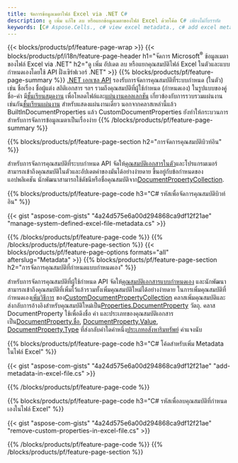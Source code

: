 ```yaml
---
title: จัดการข้อมูลเมตาไฟล์ Excel via .NET C#
description: ดู เพิ่ม แก้ไข ลบ หรือแยกข้อมูลเมตาของไฟล์ Excel ด้วยโค้ด C# เพียงไม่กี่บรรทัด
keywords: [C# Aspose.Cells., c# view excel metadata., c# add excel metadata., c# insert excel metadata., c# edit excel metadata., c# remove excel metadata., c# extract excel metadata., c# modify excel metadata]
---
```

{{< blocks/products/pf/feature-page-wrap >}}
{{< blocks/products/pf/i18n/feature-page-header h1="จัดการ Microsoft<sup>&reg;</sup> ข้อมูลเมตาของไฟล์ Excel via .NET" h2="ดู เพิ่ม อัปเดต ลบ หรือแยกคุณสมบัติไฟล์ Excel ในตัวและแบบกำหนดเองโดยใช้ API ฝั่งเซิร์ฟเวอร์ .NET" >}}
{{% blocks/products/pf/feature-page-summary %}}
[.NET เอกเซล API](/cells/th/net/) รองรับการจัดการคุณสมบัติที่ระบบกำหนด (ในตัว) เช่น ชื่อเรื่อง ชื่อผู้แต่ง สถิติเอกสาร ฯลฯ รวมถึงคุณสมบัติที่ผู้ใช้กำหนด (กำหนดเอง) ในรูปแบบของคู่ชื่อ-ค่า มี[ชั้นเรียนสมุดงาน](https://reference.aspose.com/cells/net/aspose.cells/workbook) เพื่อโหลดไฟล์และ[แผ่นงานคอลเลกชัน](https://reference.aspose.com/cells/net/aspose.cells/worksheetcollection) เกี่ยวข้องกับการรวบรวมแผ่นงานเช่นกัน[ชั้นเรียนแผ่นงาน](https://reference.aspose.com/cells/net/aspose.cells/worksheet) สำหรับแสดงแผ่นงานเดี่ยว นอกจากคลาสเหล่านี้แล้ว BuiltInDocumentProperties แล้ว CustomDocumentProperties ยังทำให้กระบวนการสำหรับการจัดการข้อมูลเมตาเป็นเรื่องง่าย
{{% /blocks/products/pf/feature-page-summary %}}

{{% blocks/products/pf/feature-page-section h2="การจัดการคุณสมบัติบิวท์อิน" %}}

 สำหรับการจัดการคุณสมบัติที่ระบบกำหนด API จัดให้[คุณสมบัติเอกสารในตัว](https://reference.aspose.com/cells/net/aspose.cells/workbook/properties/builtindocumentproperties)และโปรแกรมเมอร์สามารถเข้าถึงคุณสมบัติในตัวและอัปเดตค่าของมันได้อย่างง่ายดาย ขึ้นอยู่กับข้อกำหนดของแอปพลิเคชัน นักพัฒนาสามารถใช้ดัชนีหรือชื่อคุณสมบัติจาก[DocumentPropertyCollection](https://reference.aspose.com/cells/net/aspose.cells.properties/documentpropertycollection). 

{{% blocks/products/pf/feature-page-code h3="C# รหัสเพื่อจัดการคุณสมบัติบิวท์อิน" %}}

{{< gist "aspose-com-gists" "4a24d575e6a00d294868ca9df12f21ae" "manage-system-defined-excel-file-metadata.cs" >}}

{{% /blocks/products/pf/feature-page-code %}}
{{% /blocks/products/pf/feature-page-section %}}
{{< blocks/products/pf/feature-page-options formats="all" afterslug="Metadata" >}}
{{% blocks/products/pf/feature-page-section h2="การจัดการคุณสมบัติที่กำหนดแบบกำหนดเอง" %}}

 สำหรับการจัดการคุณสมบัติที่ผู้ใช้กำหนด API จัดให้[คุณสมบัติเอกสารแบบกำหนดเอง](https://reference.aspose.com/cells/net/aspose.cells/workbook/properties/customdocumentproperties) และนักพัฒนาสามารถเข้าถึงคุณสมบัติที่เพิ่มไว้แล้วรวมทั้งเพิ่มคุณสมบัติใหม่ได้อย่างง่ายดาย ในการเพิ่มคุณสมบัติที่กำหนดเอง[เพิ่มวิธีการ](https://reference.aspose.com/cells/net/aspose.cells.properties/customdocumentpropertycollection/methods/add/index) ของ[CustomDocumentPropertyCollection](https://reference.aspose.com/cells/net/aspose.cells.properties/customdocumentpropertycollection) คลาสเพิ่มคุณสมบัติและส่งกลับการอ้างอิงสำหรับคุณสมบัติใหม่เป็น[Properties.DocumentProperty](https://reference.aspose.com/cells/net/aspose.cells.properties/documentproperty) วัตถุ. คลาส DocumentProperty ใช้เพื่อดึงชื่อ ค่า และประเภทของคุณสมบัติเอกสารเป็น[DocumentProperty.ชื่อ](https://reference.aspose.com/cells/net/aspose.cells.properties/documentproperty/properties/name), [DocumentProperty.Value](https://reference.aspose.com/cells/net/aspose.cells.properties/documentproperty/properties/value),  [DocumentProperty.Type](https://reference.aspose.com/cells/net/aspose.cells.properties/documentproperty/properties/type) ที่ส่งกลับค่าใดค่าหนึ่ง[ประเภทอสังหาริมทรัพย์](https://reference.aspose.com/cells/net/aspose.cells.properties/propertytype) ค่าแจงนับ
 
{{% blocks/products/pf/feature-page-code h3="C# โค้ดสำหรับเพิ่ม Metadata ในไฟล์ Excel" %}}

{{< gist "aspose-com-gists" "4a24d575e6a00d294868ca9df12f21ae" "add-metadata-in-excel-file.cs" >}}

{{% /blocks/products/pf/feature-page-code %}}


{{% blocks/products/pf/feature-page-code h3="C# รหัสเพื่อลบคุณสมบัติที่กำหนดเองในไฟล์ Excel" %}}

{{< gist "aspose-com-gists" "4a24d575e6a00d294868ca9df12f21ae" "remove-custom-properties-in-excel-file.cs" >}}

{{% /blocks/products/pf/feature-page-code %}}
{{% /blocks/products/pf/feature-page-section %}}
